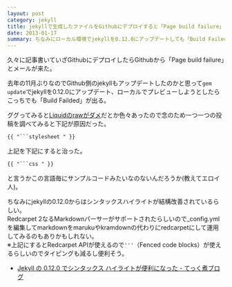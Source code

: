 ```yaml
---
layout: post
category: jekyll
title: jekyllで生成したファイルをGithubにデプロイすると「Page build failure」に。
date: 2013-01-17
summary: ちなみにローカル環境でjekyllを0.12.0にアップデートしても「Build Failed」となった。
---
```


久々に記事書いていざGithubにデプロイしたらGithubから「Page build failure」とメールが来た。

去年の11月ぶりなのでGithub側のjekyllもアップデートしたのかと思って<code class="inline">gem update</code>でjekyllを0.12.0にアップデート、ローカルでプレビューしようとしたらこっちでも「Build Failded」が出る。

ググってみると[Liquidのrawがダメ][liquid]だとか色々あったので念のため一つ一つの投稿を調べてみると下記が原因だった。

[liquid]: http://akkunchoi.github.com/jekyll-github-blogging.html 'Jekyll + github pages を使って git + markdown でサイト構築 | akkunchoi@github'

```html
{{ "```stylesheet " }}
```

上記を下記にすると治った。

```html
{{ "```css " }}
```

と言うかこの言語毎にサンプルコードみたいなのないんだろうか(教えてエロイ人)。

ちなみにjekyllの0.12.0からはシンタックスハイライトが結構改善されているらしい。  
Redcarpet 2なるMarkdownパーサーがサポートされたらしいので_config.ymlを編集してmarkdownをmarukuやkramdownの代わりにredcarpetにして運用してみるのもありかもしれない。  
※上記にするとRedcarpet APIが使えるので<code class="inline">'''</code>（Fenced code blocks）が使えるらしいのでタイピングも減るし便利そう。

* [Jekyll の 0.12.0 でシンタックス ハイライトが便利になった - てっく煮ブログ](http://tech.nitoyon.com/ja/blog/2012/12/25/jekyll-0-12-0/ 'Jekyll の 0.12.0 でシンタックス ハイライトが便利になった - てっく煮ブログ')
